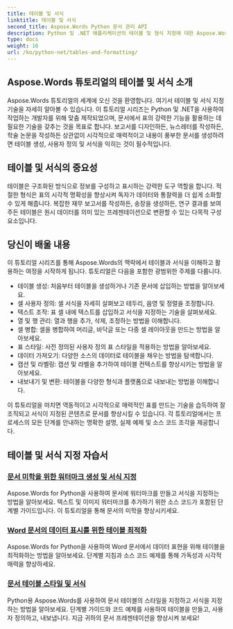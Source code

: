 ```yaml
---
title: 테이블 및 서식
linktitle: 테이블 및 서식
second_title: Aspose.Words Python 문서 관리 API
description: Python 및 .NET 애플리케이션의 테이블 및 형식 지정에 대한 Aspose.Words 튜토리얼을 살펴보세요. 시각적으로 매력적인 문서를 위한 표를 만들고, 사용자 정의하고, 스타일을 지정하는 방법을 알아보세요.
type: docs
weight: 16
url: /ko/python-net/tables-and-formatting/
---
```



## Aspose.Words 튜토리얼의 테이블 및 서식 소개

Aspose.Words 튜토리얼의 세계에 오신 것을 환영합니다. 여기서 테이블 및 서식 지정 기술을 자세히 알아볼 수 있습니다. 이 튜토리얼 시리즈는 Python 및 .NET을 사용하여 작업하는 개발자를 위해 맞춤 제작되었으며, 문서에서 표의 강력한 기능을 활용하는 데 필요한 기술을 갖추는 것을 목표로 합니다. 보고서를 디자인하든, 뉴스레터를 작성하든, 학술 논문을 작성하든 상관없이 시각적으로 매력적이고 내용이 풍부한 문서를 생성하려면 테이블 생성, 사용자 정의 및 서식을 익히는 것이 필수적입니다.

## 테이블 및 서식의 중요성

테이블은 구조화된 방식으로 정보를 구성하고 표시하는 강력한 도구 역할을 합니다. 적절한 형식은 표의 시각적 명확성을 향상시켜 독자가 데이터와 통찰력을 더 쉽게 소화할 수 있게 해줍니다. 복잡한 재무 보고서를 작성하든, 송장을 생성하든, 연구 결과를 보여주든 테이블은 원시 데이터를 의미 있는 프레젠테이션으로 변환할 수 있는 다목적 구성 요소입니다.

## 당신이 배울 내용

이 튜토리얼 시리즈를 통해 Aspose.Words의 맥락에서 테이블과 서식을 이해하고 활용하는 여정을 시작하게 됩니다. 튜토리얼은 다음을 포함한 광범위한 주제를 다룹니다.

- 테이블 생성: 처음부터 테이블을 생성하거나 기존 문서에 삽입하는 방법을 알아보세요.
- 셀 사용자 정의: 셀 서식을 자세히 살펴보고 테두리, 음영 및 정렬을 조정합니다.
- 텍스트 조작: 표 셀 내에 텍스트를 삽입하고 서식을 지정하는 기술을 살펴보세요.
- 열 및 행 관리: 열과 행을 추가, 삭제, 조정하는 방법을 이해합니다.
- 셀 병합: 셀을 병합하여 머리글, 바닥글 또는 다중 셀 레이아웃을 만드는 방법을 알아보세요.
- 표 스타일: 사전 정의된 사용자 정의 표 스타일을 적용하는 방법을 알아보세요.
- 데이터 가져오기: 다양한 소스의 데이터로 테이블을 채우는 방법을 탐색합니다.
- 캡션 및 라벨링: 캡션 및 라벨을 추가하여 테이블 컨텍스트를 향상시키는 방법을 알아보세요.
- 내보내기 및 변환: 테이블을 다양한 형식과 플랫폼으로 내보내는 방법을 이해합니다.

이 튜토리얼을 마치면 역동적이고 시각적으로 매력적인 표를 만드는 기술을 습득하여 잘 조직되고 서식이 지정된 콘텐츠로 문서를 향상시킬 수 있습니다. 각 튜토리얼에서는 프로세스의 모든 단계를 안내하는 명확한 설명, 실제 예제 및 소스 코드 조각을 제공합니다.

## 테이블 및 서식 지정 자습서
### [문서 미학을 위한 워터마크 생성 및 서식 지정](./manage-document-watermarks/)
Aspose.Words for Python을 사용하여 문서에 워터마크를 만들고 서식을 지정하는 방법을 알아보세요. 텍스트 및 이미지 워터마크를 추가하기 위한 소스 코드가 포함된 단계별 가이드입니다. 이 튜토리얼을 통해 문서의 미학을 향상시키세요.
### [Word 문서의 데이터 표시를 위한 테이블 최적화](./document-tables/)
Aspose.Words for Python을 사용하여 Word 문서에서 데이터 표현을 위해 테이블을 최적화하는 방법을 알아보세요. 단계별 지침과 소스 코드 예제를 통해 가독성과 시각적 매력을 향상하세요.
### [문서 테이블 스타일 및 서식](./document-table-styles-formatting/)
Python용 Aspose.Words를 사용하여 문서 테이블의 스타일을 지정하고 서식을 지정하는 방법을 알아보세요. 단계별 가이드와 코드 예제를 사용하여 테이블을 만들고, 사용자 정의하고, 내보냅니다. 지금 귀하의 문서 프레젠테이션을 향상시켜 보세요! 